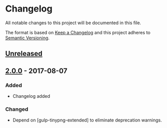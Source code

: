 # Changelog
All notable changes to this project will be documented in this file.

The format is based on [Keep a Changelog](http://keepachangelog.com/en/1.0.0/)
and this project adheres to [Semantic Versioning](http://semver.org/spec/v2.0.0.html).

## [Unreleased]

## [2.0.0] - 2017-08-07
### Added
- Changelog added

### Changed
- Depend on [gulp-tinypng-extended] to eliminate deprecation warnings.

[Unreleased]: https://github.com/ethanclevenger91/elixir-tinypng/compare/2.0.0...HEAD
[2.0.0]: https://github.com/ethanclevenger91/elixir-tinypng/compare/v1.0.1...2.0.0

